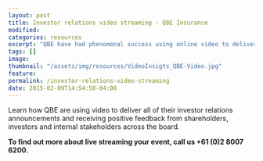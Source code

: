 ```yaml
---
layout: post
title: Investor relations video streaming - QBE Insurance
modified:
categories: resources
excerpt: "QBE have had phenomenal success using online video to deliver all their investor relations announcements, find out how they have worked in partnership with Viocorp to achieve this."
tags: []
image:
thumbnail: "/assets/img/resources/VideoInsigts_QBE-Video.jpg"
feature:
permalink: /investor-relations-video-streaming
date: 2015-02-09T14:54:50-04:00
---
```


<div class="t-center video-containers mt-5 mb-5">
	<script src="https://publish.viostream.com/embed/ctoaztbnq7s1b"></script>
</div>

Learn how QBE are using video to deliver all of their investor relations announcements and receiving positive feedback from shareholders, investors and internal stakeholders across the board.

<strong>To find out more about live streaming your event, call us +61 (0)2 8007 6200.</strong>